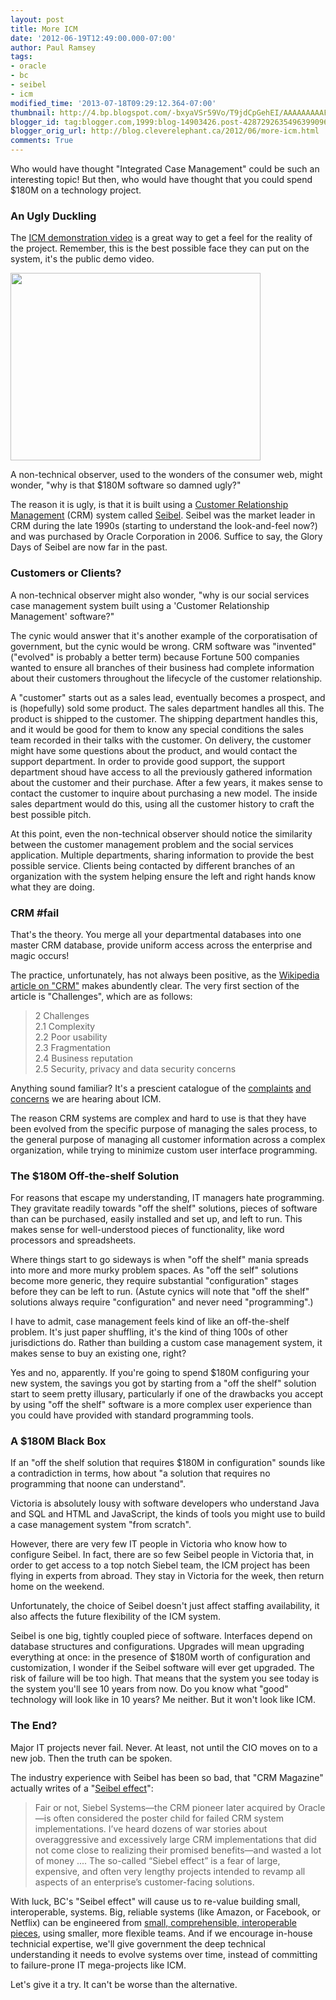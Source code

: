 ```yaml
---
layout: post
title: More ICM
date: '2012-06-19T12:49:00.000-07:00'
author: Paul Ramsey
tags:
- oracle
- bc
- seibel
- icm
modified_time: '2013-07-18T09:29:12.364-07:00'
thumbnail: http://4.bp.blogspot.com/-bxyaVSr59Vo/T9jdCpGehEI/AAAAAAAAAFM/gQCilaWEVQw/s72-c/screenshot_01.jpg
blogger_id: tag:blogger.com,1999:blog-14903426.post-4287292635496399096
blogger_orig_url: http://blog.cleverelephant.ca/2012/06/more-icm.html
comments: True
---
```


Who would have thought "Integrated Case Management" could be such an interesting topic! But then, who would have thought that you could spend $180M on a technology project.

### An Ugly Duckling

The [ICM demonstration video](http://www.integratedcasemanagement.gov.bc.ca/upk/phase2demo/tpc/8bc3633b-f934-46cf-b169-32445ad4562f/topic.html?mode=S) is a great way to get a feel for the reality of the project. Remember, this is the best possible face they can put on the system, it's the public demo video.

<img border="0" height="300" src="http://4.bp.blogspot.com/-bxyaVSr59Vo/T9jdCpGehEI/AAAAAAAAAFM/gQCilaWEVQw/s400/screenshot_01.jpg" width="400" />

A non-technical observer, used to the wonders of the consumer web, might wonder, "why is that $180M software so damned ugly?" 

The reason it is ugly, is that it is built using a [Customer Relationship Management](http://en.wikipedia.org/wiki/Customer_relationship_management) (CRM) system called [Seibel](http://www.oracle.com/applications/crm/siebel/index.html). Seibel was the market leader in CRM during the late 1990s (starting to understand the look-and-feel now?) and was purchased by Oracle Corporation in 2006. Suffice to say, the Glory Days of Seibel are now far in the past.

### Customers or Clients?

A non-technical observer might also wonder, "why is our social services case management system built using a 'Customer Relationship Management' software?"

The cynic would answer that it's another example of the corporatisation of government, but the cynic would be wrong. CRM software was "invented" ("evolved" is probably a better term) because Fortune 500 companies wanted to ensure all branches of their business had complete information about their customers throughout the lifecycle of the customer relationship.

A "customer" starts out as a sales lead, eventually becomes a prospect, and is (hopefully) sold some product. The sales department handles all this. The product is shipped to the  customer. The shipping department handles this, and it would be good for them to know any special conditions the sales team recorded in their talks with the customer. On delivery, the customer might have some questions about the product, and would contact the support department. In order to provide good support, the support department shoud have access to all the previously gathered information about the customer and their purchase. After a few years, it makes sense to contact the customer to inquire about purchasing a new model. The inside sales department would do this, using all the customer history to craft the best possible pitch.

At this point, even the non-technical observer should notice the similarity between the customer management problem and the social services application. Multiple departments, sharing information to provide the best possible service. Clients being contacted by different branches of an organization with the system helping ensure the left and right hands know what they are doing.

### CRM #fail
    
That's the theory. You merge all your departmental databases into one master CRM database, provide uniform access across the enterprise and magic occurs!

The practice, unfortunately, has not always been positive, as the [Wikipedia article on "CRM"](http://en.wikipedia.org/wiki/Customer_relationship_management) makes abundently clear. The very first section of the article is "Challenges", which are as follows:

> 2 Challenges<br />
> 2.1 Complexity<br />
> 2.2 Poor usability<br />
> 2.3 Fragmentation<br />
> 2.4 Business reputation<br />
> 2.5 Security, privacy and data security concerns

Anything sound familiar? It's a prescient catalogue of the [complaints](http://www.cbc.ca/news/canada/british-columbia/story/2012/06/06/bc-government-computer-glitches.html) [and](http://www.publiceyeonline.com/archives/005773.html) [concerns](http://www.cbc.ca/news/canada/british-columbia/story/2010/02/12/bc-integrated-case-management-system.html) we are hearing about ICM.

The reason CRM systems are complex and hard to use is that they have been evolved from the specific purpose of managing the sales process, to the general purpose of managing all customer information across a complex organization, while trying to minimize custom user interface programming. 

### The $180M Off-the-shelf Solution
    
For reasons that escape my understanding, IT managers hate programming. They gravitate readily towards "off the shelf" solutions, pieces of software than can be purchased, easily installed and set up, and left to run. This makes sense for well-understood pieces of functionality, like word processors and spreadsheets.

Where things start to go sideways is when "off the shelf" mania spreads into more and more murky problem spaces. As "off the self" solutions become more generic, they require substantial "configuration" stages before they can be left to run. (Astute cynics will note that "off the shelf" solutions always require "configuration" and never need "programming".)

I have to admit, case management feels kind of like an off-the-shelf problem. It's just paper shuffling, it's the kind of thing 100s of other jurisdictions do. Rather than building a custom case management system, it makes sense to buy an existing one, right?

Yes and no, apparently. If you're going to spend $180M configuring your new system, the savings you got by starting from a "off the shelf" solution start to seem pretty illusary, particularly if one of the drawbacks you accept by using "off the shelf" software is a more complex user experience than you could have provided with standard programming tools.

### A $180M Black Box
    
If an "off the shelf solution that requires $180M in configuration" sounds like a contradiction in terms, how about "a solution that requires no programming that noone can understand".

Victoria is absolutely lousy with software developers who understand Java and SQL and HTML and JavaScript, the kinds of tools you might use to build a case management system "from scratch".  

However, there are very few IT people in Victoria who know how to configure Seibel. In fact, there are so few Seibel people in Victoria that, in order to get access to a top notch Siebel team, the ICM project has been flying in experts from abroad. They stay in Victoria for the week, then return home on the weekend. 

Unfortunately, the choice of Seibel doesn't just affect staffing availability, it also affects the future flexibility of the ICM system.

Seibel is one big, tightly coupled piece of software. Interfaces depend on database structures and configurations. Upgrades will mean upgrading everything at once: in the presence of $180M worth of configuration and customization, I wonder if the Seibel software will ever get upgraded. The risk of failure will be too high. That means that the system you see today is the system you'll see 10 years from now. Do you know what "good" technology will look like in 10 years? Me neither. But it won't look like ICM.

### The End?
    
Major IT projects never fail. Never. At least, not until the CIO moves on to a new job. Then the truth can be spoken.

The industry experience with Seibel has been so bad, that "CRM Magazine" actually writes of a "[Seibel effect](http://www.destinationcrm.com/Articles/Columns-Departments/Customer-Centricity/The-Siebel-Effect-And-Its-Survivors-68077.aspx)":

> Fair or not, Siebel Systems—the CRM pioneer later acquired by Oracle—is often considered the poster child for failed CRM system implementations. I’ve heard dozens of war stories about overaggressive and excessively large CRM implementations that did not come close to realizing their promised benefits—and wasted a lot of money .... The so-called “Siebel effect” is a fear of large, expensive, and often very lengthy projects intended to revamp all aspects of an enterprise’s customer-facing solutions.

With luck, BC's "Seibel effect" will cause us to re-value building small, interoperable, systems.  Big, reliable systems (like Amazon, or Facebook, or Netflix) can be engineered from [small, comprehensible, interoperable pieces](/2012/05/take-smaller-bites.html), using smaller, more flexible teams.  And if we encourage in-house technicial expertise, we'll give government the deep technical understanding it needs to evolve systems over time, instead of committing to failure-prone IT mega-projects like ICM.

Let's give it a try. It can't be worse than the alternative.
